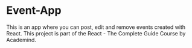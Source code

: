 # Event-App
 This is an app where you can post, edit and remove events created with React. This project is part of the React - The Complete Guide Course by Academind.
